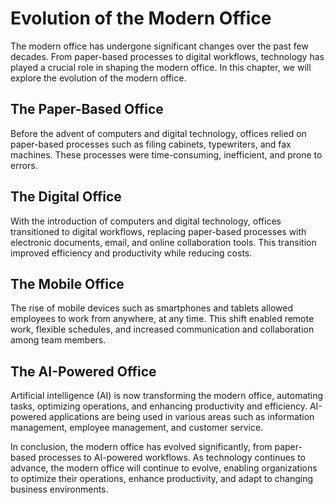 Evolution of the Modern Office
========================================================================

The modern office has undergone significant changes over the past few decades. From paper-based processes to digital workflows, technology has played a crucial role in shaping the modern office. In this chapter, we will explore the evolution of the modern office.

The Paper-Based Office
----------------------

Before the advent of computers and digital technology, offices relied on paper-based processes such as filing cabinets, typewriters, and fax machines. These processes were time-consuming, inefficient, and prone to errors.

The Digital Office
------------------

With the introduction of computers and digital technology, offices transitioned to digital workflows, replacing paper-based processes with electronic documents, email, and online collaboration tools. This transition improved efficiency and productivity while reducing costs.

The Mobile Office
-----------------

The rise of mobile devices such as smartphones and tablets allowed employees to work from anywhere, at any time. This shift enabled remote work, flexible schedules, and increased communication and collaboration among team members.

The AI-Powered Office
---------------------

Artificial intelligence (AI) is now transforming the modern office, automating tasks, optimizing operations, and enhancing productivity and efficiency. AI-powered applications are being used in various areas such as information management, employee management, and customer service.

In conclusion, the modern office has evolved significantly, from paper-based processes to AI-powered workflows. As technology continues to advance, the modern office will continue to evolve, enabling organizations to optimize their operations, enhance productivity, and adapt to changing business environments.
